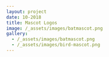 ```yaml
---
layout: project
date: 10-2018
title: Mascot Logos
image: /_assets/images/batmascot.png
gallery:
  - /_assets/images/batmascot.png
  - /_assets/images/bird-mascot.png
---
```

